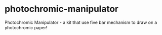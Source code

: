 # photochromic-manipulator
 Photochromic Manipulator - a kit that use five bar mechanism to draw on a photochromic paper!

